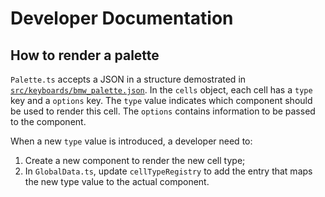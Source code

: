 # Developer Documentation

## How to render a palette

`Palette.ts` accepts a JSON in a structure demostrated in
[`src/keyboards/bmw_palette.json`](../src/keyboards/bmw_palette.json). In the
`cells` object, each cell has a `type` key and a `options` key. The `type`
value indicates which component should be used to render this cell. The
`options` contains information to be passed to the component.

When a new `type` value is introduced, a developer need to:

1. Create a new component to render the new cell type;
2. In `GlobalData.ts`, update `cellTypeRegistry` to add the entry that maps the
new type value to the actual component.
